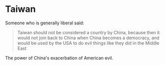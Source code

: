 # Taiwan

Someone who is generally liberal said:

> Taiwan should not be considered a country by China, because then it would not join back to China when China becomes a democracy, and would be used by the USA to do evil things like they did in the Middle East

The power of China's exacerbation of American evil.
